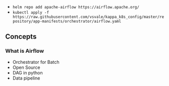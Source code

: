 - `helm repo add apache-airflow https://airflow.apache.org/`
- `kubectl apply -f https://raw.githubusercontent.com/vsvale/kappa_k8s_config/master/repository/app-manifests/orchestrator/airflow.yaml`

## Concepts

### What is Airflow
- Orchestrator for Batch
- Open Source
- DAG in python
- Data pipeline